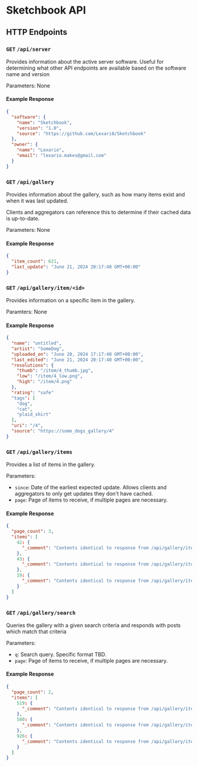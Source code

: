 # Sketchbook API

## HTTP Endpoints

### `GET` `/api/server`

Provides information about the active server software. Useful for determining what other API endpoints are available based on the software name and version

Parameters: None

#### Example Response

```json
{
  "software": {
    "name": "Sketchbook",
    "version": "1.0",
    "source": "https://github.com/Lexari0/Sketchbook"
  },
  "owner": {
    "name": "Lexario",
    "email": "lexario.makes@gmail.com"
  }
}
```

### `GET` `/api/gallery`

Provides information about the gallery, such as how many items exist and when it was last updated.

Clients and aggregators can reference this to determine if their cached data is up-to-date.

Parameters: None

#### Example Response

```json
{
  "item_count": 621,
  "last_update": "June 21, 2024 20:17:40 GMT+00:00"
}
```

### `GET` `/api/gallery/item/<id>`

Provides information on a specific item in the gallery.

Paramters: None

#### Example Response

```json
{
  "name": "untitled",
  "artist": "SomeDog",
  "uploaded_on": "June 20, 2024 17:17:40 GMT+00:00",
  "last_edited": "June 21, 2024 20:17:40 GMT+00:00",
  "resolutions": {
    "thumb": "/item/4_thumb.jpg",
    "low": "/item/4_low.png",
    "high": "/item/4.png"
  },
  "rating": "safe"
  "tags": [
    "dog",
    "cat",
    "plaid_shirt"
  ],
  "uri": "/4",
  "source": "https://some_dogs_gallery/4"
}
```

### `GET` `/api/gallery/items`

Provides a list of items in the gallery.

Parameters:

- `since`: Date of the earliest expected update. Allows clients and aggregators to only get updates they don't have cached.
- `page`: Page of items to receive, if multiple pages are necessary.

#### Example Response

```json
{
  "page_count": 3,
  "items": [
    42: {
      "_comment": "Contents identical to response from /api/gallery/item/42"
    },
    43: {
      "_comment": "Contents identical to response from /api/gallery/item/43"
    },
    19: {
      "_comment": "Contents identical to response from /api/gallery/item/19"
    }
  ]
}
```

### `GET` `/api/gallery/search`

Queries the gallery with a given search criteria and responds with posts which match that criteria

Parameters:

- `q`: Search query. Specific format TBD.
- `page`: Page of items to receive, if multiple pages are necessary.

#### Example Response

```json
{
  "page_count": 2,
  "items": [
    519: {
      "_comment": "Contents identical to response from /api/gallery/item/519"
    },
    580: {
      "_comment": "Contents identical to response from /api/gallery/item/580"
    },
    926: {
      "_comment": "Contents identical to response from /api/gallery/item/926"
    }
  ]
}
```
